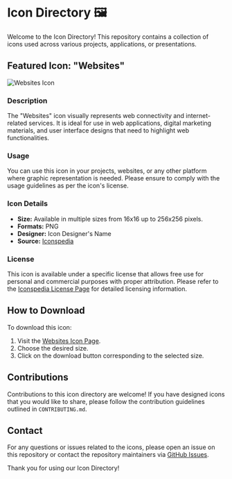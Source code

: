 # Icon Directory 🖼️

Welcome to the Icon Directory! This repository contains a collection of icons used across various projects, applications, or presentations.

## Featured Icon: "Websites"

![Websites Icon](https://www.iconspedia.com/uploads/123456789/websites-12244.png)

### Description

The "Websites" icon visually represents web connectivity and internet-related services. It is ideal for use in web applications, digital marketing materials, and user interface designs that need to highlight web functionalities.

### Usage

You can use this icon in your projects, websites, or any other platform where graphic representation is needed. Please ensure to comply with the usage guidelines as per the icon's license.

### Icon Details

- **Size:** Available in multiple sizes from 16x16 up to 256x256 pixels.
- **Formats:** PNG
- **Designer:** Icon Designer's Name
- **Source:** [Iconspedia](https://www.iconspedia.com/icon/websites-12244.html)

### License

This icon is available under a specific license that allows free use for personal and commercial purposes with proper attribution. Please refer to the [Iconspedia License Page](https://www.iconspedia.com/about/license/) for detailed licensing information.

## How to Download

To download this icon:
1. Visit the [Websites Icon Page](https://www.iconspedia.com/icon/websites-12244.html).
2. Choose the desired size.
3. Click on the download button corresponding to the selected size.

## Contributions

Contributions to this icon directory are welcome! If you have designed icons that you would like to share, please follow the contribution guidelines outlined in `CONTRIBUTING.md`.

## Contact

For any questions or issues related to the icons, please open an issue on this repository or contact the repository maintainers via [GitHub Issues](https://github.com/your-repository/issues).

Thank you for using our Icon Directory!
